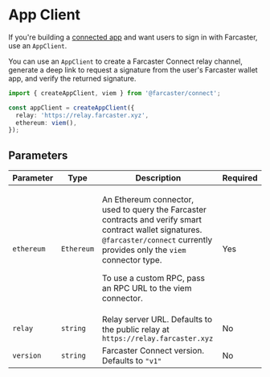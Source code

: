 # App Client

If you're building a [connected app](https://docs.farcaster.xyz/learn/what-is-farcaster/apps#connected-apps) and want users to sign in with Farcaster, use an `AppClient`.

You can use an `AppClient` to create a Farcaster Connect relay channel, generate a deep link to request a signature from the user's Farcaster wallet app, and verify the returned signature.

```ts
import { createAppClient, viem } from '@farcaster/connect';

const appClient = createAppClient({
  relay: 'https://relay.farcaster.xyz',
  ethereum: viem(),
});
```

## Parameters

| Parameter  | Type       | Description                                                                                                                                                                                                                                                 | Required |
| ---------- | ---------- | ----------------------------------------------------------------------------------------------------------------------------------------------------------------------------------------------------------------------------------------------------------- | -------- |
| `ethereum` | `Ethereum` | <p>An Ethereum connector, used to query the Farcaster contracts and verify smart contract wallet signatures. `@farcaster/connect` currently provides only the `viem` connector type.</p> <p>To use a custom RPC, pass an RPC URL to the viem connector.</p> | Yes      |
| `relay`    | `string`   | Relay server URL. Defaults to the public relay at `https://relay.farcaster.xyz`                                                                                                                                                                             | No       |
| `version`  | `string`   | Farcaster Connect version. Defaults to `"v1"`                                                                                                                                                                                                               | No       |
